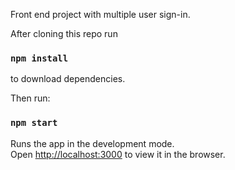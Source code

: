 Front end project with multiple user sign-in.

After cloning this repo run

### `npm install`

to download dependencies.

Then run:

### `npm start`

Runs the app in the development mode.<br />
Open [http://localhost:3000](http://localhost:3000) to view it in the browser.